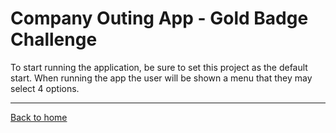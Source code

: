 # Company Outing App - Gold Badge Challenge
To start running the application, be sure to set this project as the default start.
When running the app the user will be shown a menu that they may select 4 options.

---
[Back to home](../README.md)